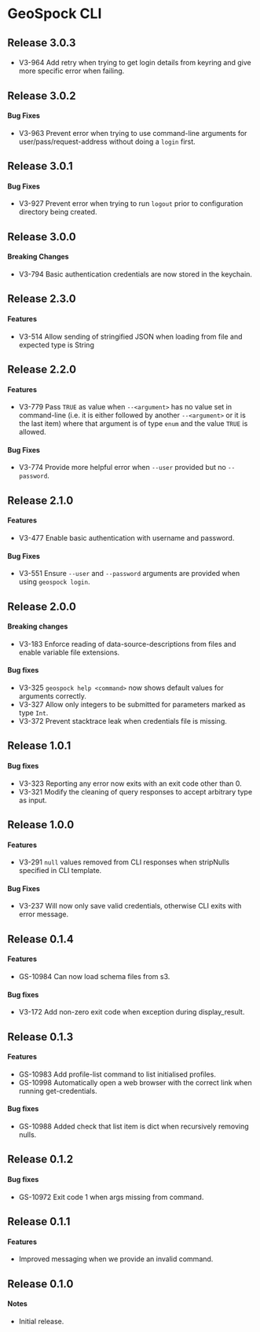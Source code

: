 # GeoSpock CLI

## Release 3.0.3

####
 - V3-964 Add retry when trying to get login details from keyring and give more specific error when failing.


## Release 3.0.2

#### Bug Fixes
 - V3-963 Prevent error when trying to use command-line arguments for user/pass/request-address without doing a `login` 
 first.


## Release 3.0.1

#### Bug Fixes
 - V3-927 Prevent error when trying to run `logout` prior to configuration directory being created.


## Release 3.0.0

#### Breaking Changes
 - V3-794 Basic authentication credentials are now stored in the keychain.


## Release 2.3.0

#### Features
 - V3-514 Allow sending of stringified JSON when loading from file and expected type is String


## Release 2.2.0

#### Features
 - V3-779 Pass `TRUE` as value when `--<argument>` has no value set in command-line (i.e. it is either followed by 
 another `--<argument>` or it is the last item) where that argument is of type `enum` and the value `TRUE` is allowed.

#### Bug Fixes
 - V3-774 Provide more helpful error when `--user` provided but no `--password`.


## Release 2.1.0

#### Features
 - V3-477 Enable basic authentication with username and password.
 
#### Bug Fixes
 - V3-551 Ensure `--user` and `--password` arguments are provided when using `geospock login`.


## Release 2.0.0

#### Breaking changes
 - V3-183 Enforce reading of data-source-descriptions from files and enable variable file extensions.

#### Bug fixes
 - V3-325 `geospock help <command>` now shows default values for arguments correctly.
 - V3-327 Allow only integers to be submitted for parameters marked as type `Int`.
 - V3-372 Prevent stacktrace leak when credentials file is missing.


## Release 1.0.1

#### Bug fixes
 - V3-323 Reporting any error now exits with an exit code other than 0. 
 - V3-321 Modify the cleaning of query responses to accept arbitrary type as input.


## Release 1.0.0 
 
#### Features
 - V3-291 `null` values removed from CLI responses when stripNulls specified in CLI template.

#### Bug Fixes
 - V3-237 Will now only save valid credentials, otherwise CLI exits with error message.


## Release 0.1.4

#### Features
 - GS-10984 Can now load schema files from s3.
  
#### Bug fixes
 - V3-172 Add non-zero exit code when exception during display_result.
 
 
## Release 0.1.3

#### Features
 - GS-10983 Add profile-list command to list initialised profiles.
 - GS-10998 Automatically open a web browser with the correct link when running get-credentials.

#### Bug fixes
 - GS-10988 Added check that list item is dict when recursively removing nulls.
 
 
## Release 0.1.2

#### Bug fixes
- GS-10972 Exit code 1 when args missing from command.


## Release 0.1.1

#### Features
 - Improved messaging when we provide an invalid command.


## Release 0.1.0

#### Notes
 - Initial release.